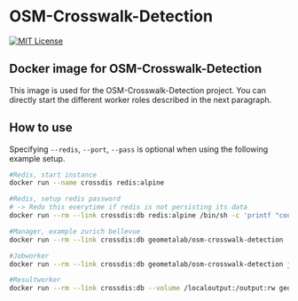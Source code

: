 # OSM-Crosswalk-Detection

[![MIT License](https://img.shields.io/badge/license-MIT-blue.svg)](LICENSE.md)

## Docker image for OSM-Crosswalk-Detection

This image is used for the OSM-Crosswalk-Detection project.
You can directly start the different worker roles described in the next paragraph.

## How to use

Specifying `--redis`, `--port`, `--pass` is optional when using the following example setup.

```bash
#Redis, start instance
docker run --name crossdis redis:alpine

#Redis, setup redis password
# -> Redo this everytime if redis is not persisting its data
docker run --rm --link crossdis:db redis:alpine /bin/sh -c 'printf "config set requirepass crosswalks\nauth crosswalks\n" | redis-cli -h db'

#Manager, example zurich bellevue
docker run --rm --link crossdis:db geometalab/osm-crosswalk-detection --redis db manager 8.54279671719532 47.366177501999516 8.547088251618977 47.36781249586627

#Jobworker
docker run --rm --link crossdis:db geometalab/osm-crosswalk-detection jobworker

#Resultworker
docker run --rm --link crossdis:db --volume /localoutput:/output:rw geometalab/osm-crosswalk-detection resultworker
```

